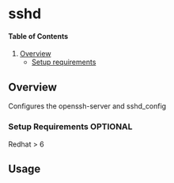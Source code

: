 # sshd

#### Table of Contents

1. [Overview](#overview)
    * [Setup requirements](#setup-requirements)

## Overview

Configures the openssh-server and sshd_config

### Setup Requirements **OPTIONAL**

Redhat > 6

## Usage


